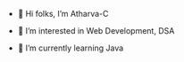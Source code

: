 - 👋 Hi folks, I’m Atharva-C

- 👀 I’m interested in Web Development, DSA

- 🌱 I’m currently learning Java

<!---
Atharva-C/Atharva-C is a ✨ special ✨ repository because its `README.md` (this file) appears on your GitHub profile.
You can click the Preview link to take a look at your changes.
--->
